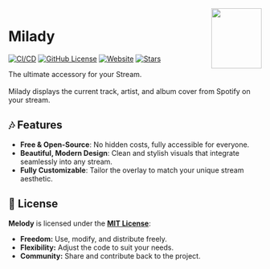 <a href="https://song.haxgun.ru/">
  <img align="right" width="100" height="120" src="https://song.haxgun.ru/logo.svg">
</a>

# Milady

[![CI/CD](https://github.com/haxgun/Milady/actions/workflows/master.yml/badge.svg)](https://github.com/haxgun/Milady/actions/workflows/master.yml)
[![GitHub License](https://img.shields.io/github/license/haxgun/Milady)](https://github.com/haxgun/Milady/blob/main/LICENSE)
[![Website](https://img.shields.io/website?url=https://song.haxgun.ru/)](https://song.haxgun.ru/)
[![Stars](https://img.shields.io/github/stars/haxgun/Milady)](https://github.com/haxgun/Milady/stargazers)

The ultimate accessory for your Stream.  
<br>Milady displays the current track, artist, and album cover from Spotify on your stream.

## 🎶 Features

- **Free & Open-Source**: No hidden costs, fully accessible for everyone.
- **Beautiful, Modern Design**: Clean and stylish visuals that integrate seamlessly into any stream.
- **Fully Customizable**: Tailor the overlay to match your unique stream aesthetic.

## 📜 License

**Melody** is licensed under the **[MIT License](https://github.com/haxgun/valory/blob/main/LICENSE)**:

* **Freedom:** Use, modify, and distribute freely.
* **Flexibility:** Adjust the code to suit your needs.
* **Community:** Share and contribute back to the project.